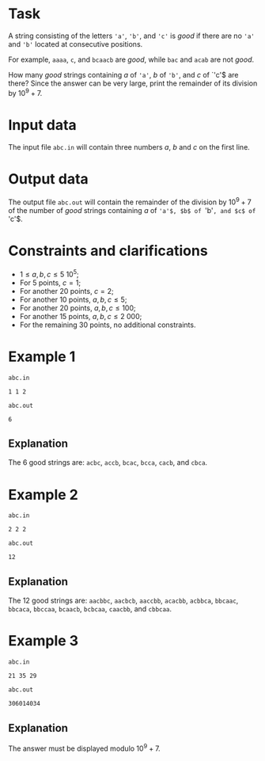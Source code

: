 
# Task

A string consisting of the letters `'a'`, `'b'`, and `'c'` is *good* if there are no `'a'` and `'b'` located at consecutive positions.

For example, `aaaa`, `c`, and `bcaacb` are *good*, while `bac` and `acab` are not *good*.

How many *good* strings containing $a$ of `'a'`, $b$ of `'b'`, and $c$ of `'c'$ are there? Since the answer can be very large, print the remainder of its division by $10^9+7$.

# Input data

The input file `abc.in` will contain three numbers $a$, $b$ and $c$ on the first line.

# Output data

The output file `abc.out` will contain the remainder of the division by $10^9+7$ of the number of *good* strings containing $a$ of `'a'$, $b$ of `'b'`, and $c$ of `'c'$.

# Constraints and clarifications
- $1 \le a,b,c \le 5 \ 10^5$;
- For $5$ points, $c = 1$;
- For another $20$ points, $c = 2$;
- For another $10$ points, $a,b,c \le 5$;
- For another $20$ points, $a,b,c \le 100$;
- For another $15$ points, $a,b,c \le 2\ 000$;
- For the remaining $30$ points, no additional constraints.

# Example 1

`abc.in`
```
1 1 2
```

`abc.out`
```
6
```

## Explanation

The 6 good strings are: `acbc`, `accb`, `bcac`, `bcca`, `cacb`, and `cbca`.

# Example 2

`abc.in`
```
2 2 2
```

`abc.out`
```
12
```

## Explanation

The 12 good strings are: `aacbbc`, `aacbcb`, `aaccbb`, `acacbb`, `acbbca`, `bbcaac`, `bbcaca`, `bbccaa`, `bcaacb`, `bcbcaa`, `caacbb`, and `cbbcaa`.

# Example 3

`abc.in`
```
21 35 29
```

`abc.out`
```
306014034
```

## Explanation

The answer must be displayed modulo $10^9+7$.
